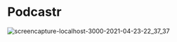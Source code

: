 # Podcastr

![screencapture-localhost-3000-2021-04-23-22_37_37](https://user-images.githubusercontent.com/5226773/115943389-13d17880-a486-11eb-96db-ed63204d6025.png)
